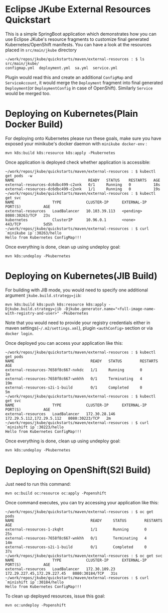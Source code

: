 # Eclipse JKube External Resources Quickstart

This is a simple SpringBoot application which demonstrates how you can use Eclipse JKube's
resource fragments to customize final generated Kubernetes/OpenShift manifests. You can have
a look at the resources placed in `src/main/jkube` directory
```
~/work/repos/jkube/quickstarts/maven/external-resources : $ ls src/main/jkube/
configmap.yml  deployment.yml  sa.yml  service.yml
```

Plugin would read this and create an additional `ConfigMap` and `ServiceAccount`, it would merge
the `Deployment` fragment into final generated `Deployment`(or `DeploymentConfig` in case of 
OpenShift). Similarly `Service` would be merged too.

# Deploying on Kubernetes(Plain Docker Build)
For deploying onto Kubernetes please run these goals, make sure you have exposed your minikube's docker daemon with `minikube docker-env` :
```
mvn k8s:build k8s:resource k8s:apply -Pkubernetes
```
Once application is deployed check whether application is accessible:
```
~/work/repos/jkube/quickstarts/maven/external-resources : $ kubectl get pods  -w
NAME                                 READY   STATUS    RESTARTS   AGE
external-resources-dc6dbc499-c2xnk   0/1     Running   0          18s
external-resources-dc6dbc499-c2xnk   1/1     Running   0          19s
~/work/repos/jkube/quickstarts/maven/external-resources : $ kubectl get svc
NAME                 TYPE           CLUSTER-IP      EXTERNAL-IP   PORT(S)          AGE
external-resources   LoadBalancer   10.103.39.113   <pending>     8080:30263/TCP   23s
kubernetes           ClusterIP      10.96.0.1       <none>        443/TCP          5d5h
~/work/repos/jkube/quickstarts/maven/external-resources : $ curl `minikube ip`:30263/hello
Hello from Kubernetes ConfigMap!!!
```

Once everything is done, clean up using undeploy goal:
```
mvn k8s:undeploy -Pkubernetes
```

# Deploying on Kubernetes(JIB Build)
For building with JIB mode, you would need to specify one additional argument `jkube.build.strategy=jib`:
```
mvn k8s:build k8s:push k8s:resource k8s:apply -Djkube.build.strategy=jib -Djkube.generator.name="<full-image-name-with-registry-and-user>" -Pkubernetes
```
Note that you would need to provide your registry credentials either in maven settings(`~/.m2/settings.xml`), plugin `<authConfig>` section or via `docker login`.

Once deployed you can access your application like this:
```
~/work/repos/jkube/quickstarts/maven/external-resources : $ kubectl get pods
NAME                                  READY   STATUS        RESTARTS   AGE
external-resources-7658f8c667-nvkdc   1/1     Running       0          1m
external-resources-7658f8c667-wnkhh   0/1     Terminating   4          19m
external-resources-s2i-1-build        0/1     Completed     0          5m
~/work/repos/jkube/quickstarts/maven/external-resources : $ kubectl get svc
NAME                 TYPE           CLUSTER-IP      EXTERNAL-IP                 PORT(S)          AGE
external-resources   LoadBalancer   172.30.28.146   172.29.5.112,172.29.5.112   8080:30223/TCP   2m
~/work/repos/jkube/quickstarts/maven/external-resources : $ curl `minishift ip`:30223/hello
Hello from Kubernetes ConfigMap!!!
```
Once everything is done, clean up using undeploy goal:
```
mvn k8s:undeploy -Pkubernetes
```

# Deploying on OpenShift(S2I Build)
Just need to run this command:
```
mvn oc:build oc:resource oc:apply -Popenshift
```
Once command executes, you can try accessing your application like this:
```
~/work/repos/jkube/quickstarts/maven/external-resources : $ oc get pods
NAME                                  READY     STATUS        RESTARTS   AGE
external-resources-1-zkqht            1/1       Running       0          25s
external-resources-7658f8c667-wnkhh   0/1       Terminating   4          14m
external-resources-s2i-1-build        0/1       Completed     0          37s
~/work/repos/jkube/quickstarts/maven/external-resources : $ oc get svc
NAME                 TYPE           CLUSTER-IP      EXTERNAL-IP                   PORT(S)          AGE
external-resources   LoadBalancer   172.30.109.23   172.29.227.45,172.29.227.45   8080:30184/TCP   31s
~/work/repos/jkube/quickstarts/maven/external-resources : $ curl `minishift ip`:30184/hello
Hello from Kubernetes ConfigMap!!!
```

To clean up deployed resources, issue this goal:
```
mvn oc:undeploy -Popenshift
```
